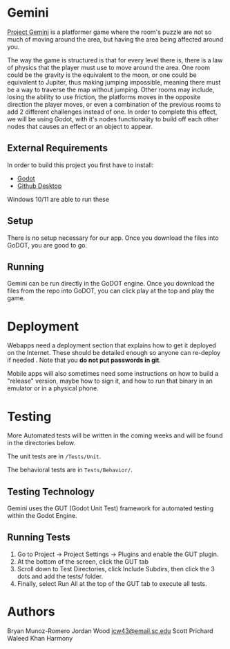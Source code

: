 # Gemini

[Project Gemini](https://github.com/SCCapstone/gemini/wiki) is a platformer game where the room's puzzle are not so much of moving around the 
area, but having the area being affected around you.

The way the game is structured is that for every level there is, there is a law of physics that 
the player must use to move around the area. One room could be the gravity is the equivalent to the moon, 
or one could be equivalent to Jupiter, thus making jumping impossible, meaning there must be a way to 
traverse the map without jumping. Other rooms may include, losing the ability to use friction, the platforms 
moves in the opposite direction the player moves, or even a combination of the previous rooms to add 2 different 
challenges instead of one. In order to complete this effect, we will be using Godot, with it's 
nodes functionality to build off each other nodes that causes an effect or an object to appear.

## External Requirements

In order to build this project you first have to install:

-   [Godot](https://godotengine.org/)
-   [Github Desktop](https://desktop.github.com/download/)

Windows 10/11 are able to run these

## Setup

There is no setup necessary for our app. Once you download the files into GoDOT, you are good to go.

## Running

Gemini can be run directly in the GoDOT engine. Once you download the files from the repo into GoDOT, you can click play at the top and play the game.

# Deployment

Webapps need a deployment section that explains how to get it deployed on the
Internet. These should be detailed enough so anyone can re-deploy if needed
. Note that you **do not put passwords in git**.

Mobile apps will also sometimes need some instructions on how to build a
"release" version, maybe how to sign it, and how to run that binary in an
emulator or in a physical phone.

# Testing

More Automated tests will be written in the coming weeks and will be found in the directories below.

The unit tests are in `/Tests/Unit`.

The behavioral tests are in `Tests/Behavior/`.

## Testing Technology

Gemini uses the GUT (Godot Unit Test) framework for automated testing within the Godot Engine.

## Running Tests

1. Go to Project → Project Settings → Plugins and enable the GUT plugin.
2. At the bottom of the screen, click the GUT tab
3. Scroll down to Test Directories, click Include Subdirs, then click the 3 dots and add the tests/ folder.
4. Finally, select Run All at the top of the GUT tab to execute all tests.

# Authors

Bryan Munoz-Romero
Jordan Wood                jcw43@email.sc.edu
Scott Prichard
Waleed Khan
Harmony
